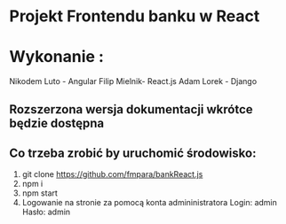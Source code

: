 # Projekt Frontendu banku w React

# Wykonanie :
Nikodem Luto - Angular
Filip Mielnik- React.js
Adam Lorek - Django

## Rozszerzona wersja dokumentacji wkrótce będzie dostępna

## Co trzeba zrobić by uruchomić środowisko:
1. git clone https://github.com/fmpara/bankReact.js
2. npm i 
3. npm start
4. Logowanie na stronie za pomocą konta admininistratora
  Login: admin
  Hasło: admin
